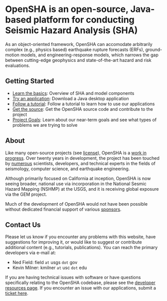 # OpenSHA is an open-source, Java-based platform for conducting Seismic Hazard Analysis (SHA)

As an object-oriented framework, OpenSHA can accomodate arbitrarily complex (e.g., physics based) earthquake rupture forecasts (ERFs), ground-motion models, and engineering-response models, which narrows the gap between cutting-edge geophysics and state-of-the-art hazard and risk evaluations.

## Getting Started

* [Learn the basics](Overview): Overview of SHA and model components
* [Try an application](Applications): Download a Java desktop application
* [Follow a tutorial](Tutorials): Follow a tutorial to learn how to use our applications
* [Get the source](Developers): Get the OpenSHA source code and contribute to the project
* [Project Goals](Goals): Learn about our near-term goals and see what types of problems we are trying to solve

## About

Like many open-source projects (see [license](License-Disclaimer)), OpenSHA is a [work in progress](Goals). Over twenty years in development, the project has been touched by [numerous](Contributors) scientists, developers, and technical experts in the fields of seismology, computer science, and earthquake engineering.

Although primarily focused on California at inception, OpenSHA is now seeing broader, national use via incorporation in the National Sesmic Hazard Mapping (NSHMP) at the USGS, and it is receiving global exposure via the GEM project.

Much of the development of OpenSHA would not have been possible without dedicated financial support of various [sponsors](Sponsors).

## Contact Us

Please let us know if you encounter any problems with this website, have suggestions for improving it, or would like to suggest or contribute additional content (e.g., tutorials, publications). You can reach the primary developers via e-mail at:

* Ned Field: field `at` usgs `dot` gov
* Kevin Milner: kmilner `at` usc `dot` edu

If you are having technical issues with software or have questions specifically relating to the OpenSHA codebase, please see the [developer resources page](Developers). If you encounter an issue with our applications, submit a [ticket here](https://github.com/opensha/opensha-apps/issues).
